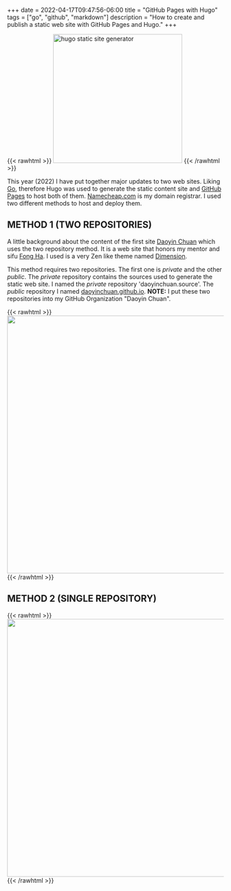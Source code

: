 +++
date = 2022-04-17T09:47:56-06:00
title = "GitHub Pages with Hugo"
tags = ["go", "github", "markdown"]
description = "How to create and publish a static web site with GitHub Pages and Hugo."
+++

{{< rawhtml >}}
    <img src="https://blog.leonprasetya.my.id/p/how-i-made-hugo/hugo_huf7630602c9bedf706ad0ded87d4ffc01_56751_1600x0_resize_box_3.png" alt="hugo static site generator" width="300" />
{{< /rawhtml >}}

This year (2022) I have put together major updates to two web sites. Liking [Go](https://go.dev/), therefore Hugo was used to generate the static content site and [GitHub Pages](https://pages.github.com/) to host both of them. [Namecheap.com](https://www.namecheap.com/) is my domain registrar. I used two different methods to host and deploy them.

## METHOD 1 (TWO REPOSITORIES)

A little background about the content of the first site [Daoyin Chuan](https://daoyinchuan.com) which uses the two repository method.  It is a web site that honors my mentor and sifu [Fong Ha](https://fongha.com).  I used is a very Zen like theme named [Dimension](https://github.com/your-identity/hugo-theme-dimension).

This method requires two repositories.  The first one is *private* and the other *public*.  The *private* repository contains the sources used to generate the static web site. I named the *private* repository 'daoyinchuan.source'. The *public* repository I named [daoyinchuan.github.io](https://github.com/daoyinchuan/daoyinchuan.github.io). **NOTE:** I put these two repositories into my GitHub Organization "Daoyin Chuan".

{{< rawhtml >}}
    <img src="https://donbstringham.com/images/daoyinchuan_dns.jpg" width="600"/>
{{< /rawhtml >}}

## METHOD 2 (SINGLE REPOSITORY)

{{< rawhtml >}}
    <img src="https://donbstringham.com/images/dbs67_dns.jpg" width="600" />
{{< /rawhtml >}}
